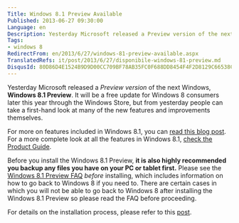 ```yaml
---
Title: Windows 8.1 Preview Available
Published: 2013-06-27 09:30:00
Language: en
Description: Yesterday Microsoft released a Preview version of the next Windows, Windows 8.1 Preview . It will be a free update for Windows 8 consumers later this year through the Windows Store, but from yesterday people can take a first-hand look at many of the new features and improvements themselves.
Tags:
- windows 8
RedirectFrom: en/2013/6/27/windows-81-preview-available.aspx
TranslatedRefs: it/post/2013/6/27/disponibile-windows-81-preview.md
DisqusId: 80D86D4E1524B9D9D00CC709BF78AB35FC0F688DD8454F4F2D8129C66538C24F
---
```

Yesterday Microsoft released a *Preview version* of the next Windows, **Windows 8.1 Preview**. It will be a free update for Windows 8 consumers later this year through the Windows Store, but from yesterday people can take a first-hand look at many of the new features and improvements themselves.

<div style="display: block; float: none; margin: 0px auto; text-align: justify; width: 448px; padding: 0px;">
<object width="448" height="252" data="http://www.youtube.com/v/7BN0W7CONpw?hl=en&hd=1" type="application/x-shockwave-flash"><param name="src" value="http://www.youtube.com/v/7BN0W7CONpw?hl=en&hd=1">
</object></div>

For more on features included in Windows 8.1, you can <a href="http://blogs.windows.com/windows/b/bloggingwindows/archive/2013/05/30/continuing-the-windows-8-vision-with-windows-8-1.aspx" target="_blank">read this blog post</a>. For a more complete look at all the features in Windows 8.1, <a href="http://go.microsoft.com/fwlink/p/?LinkId=302189" target="_blank">check the Product Guide</a>.

Before you install the Windows 8.1 Preview, **it is also highly recommended you backup any files you have on your PC or tablet first.** Please see the <a href="http://go.microsoft.com/fwlink/p/?LinkId=301773" target="_blank">Windows 8.1 Preview FAQ</a> *before* installing, which includes information on how to go back to Windows 8 if you need to. There are certain cases in which you will not be able to go back to Windows 8 after installing the Windows 8.1 Preview so please read the FAQ before proceeding.

For details on the installation process, please refer to this <a href="http://blogs.windows.com/windows/b/bloggingwindows/archive/2013/06/26/the-windows-8-1-preview-is-here.aspx" target="_blank">post</a>.